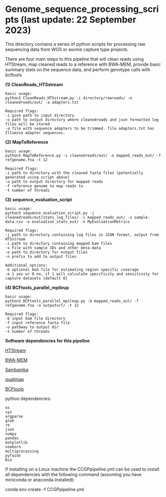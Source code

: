 # Genome_sequence_processing_scripts (last update: 22 September 2023)

This directory contains a series of python scripts for processing raw sequencing
data from WGS or exome capture type projects.

There are four main steps to this pipeline that will clean reads using HTStream, map cleaned reads to
a reference with BWA-MEM, provide basic summary stats on the sequence data, and perform genotype calls with bcftools 

**(1) CleanReads_HTSstream**

	basic usage:
	python3 CleanReads_HTSstream.py -i directory/rawreads/ -o cleanedreads/out/ -a adapters.txt	
		
	Required flags:	
	-i give path to input directory
	-o path to output directory where cleanedreads and json formatted log files will be stored
	-a file with sequence adapters to be trimmed. file adapters.txt has Illumina adapter sequences.	
		
**(2) MapToReference**

	basic usage:
	python3 MapToReference.py -i cleanedreads/out/ -o mapped_reads_out/ -f refgenome.fna -t 12
		
	Required flags:
	-i path to directory with the cleaned fastq files (potentially generated using script above)
	-o path to output directory for mapped reads
	-f reference genome to map reads to
	-t number of threads 
		
**(3) sequence_evaluation_script**

	basic usage:
	python3 sequence_evaluation_script.py -j cleanedreads/out/stats_log_files/ -i mapped_reads_out/ -s sample-data.csv -o evaluation_stats_out/ -n MyEvaluationMetrics
		
	Required flags:
	-j path to directory containing log files in JSON format, output from HTSstream
	-i path to directory containing mapped bam files
	-s File with sample IDs and other meta-data
	-o path to directory for output files
	-n prefix to add to output files
		
	Additional options:
	-b optional bed file for estimating region specific coverage
	-e 1 yes or 0 no, if 1 will calculate specificity and sensitivity for capture datasets [default 0]

**(4) BCFtools_parallel_mpileup**

	basic usage:
	python3 BCFtools_parallel_mpileup.py -b mapped_reads_out/ -f refgenome.fna -o outputvcf/ -t 12

	Required flags:
	-b input bam file directory
	-f input reference fasta file
	-o pathway to output dir
	-t number of threads

**Software dependencies for this pipeline**

 [HTStream](https://s4hts.github.io/HTStream/)
 
 [BWA-MEM](https://bio-bwa.sourceforge.net)
 
 [Sambamba](https://lomereiter.github.io/sambamba/)
 
 [qualimap](http://qualimap.conesalab.org)
 
 [BCFtools](https://samtools.github.io/bcftools/bcftools.html)

python dependencies:

	os
	sys
	argparse
	glob
	re
	json
	numpy
	pandas
	matplotlib
	seaborn
	multiprocessing
	pyfaidx
	Bio

If installing on a Linux machine the CCGPpipeline.yml can be used to install all
dependencies with the following command (assuming you have miniconda or anaconda installed):

conda env create -f CCGPpipeline.yml
